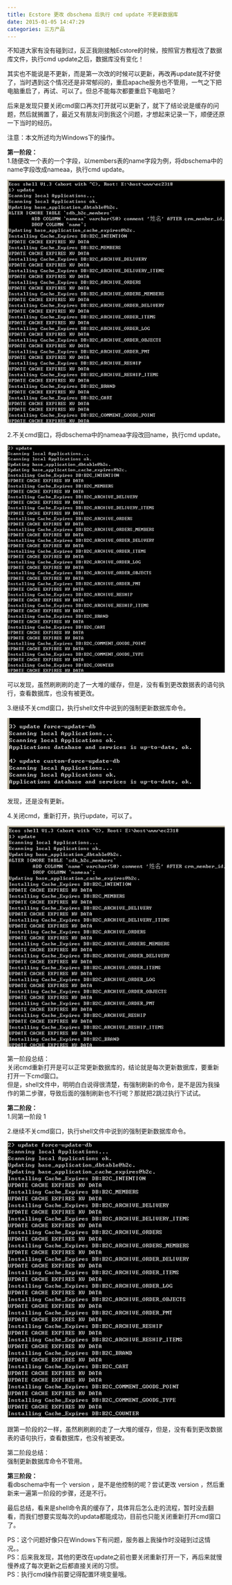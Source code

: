 ```yaml
---
title: Ecstore 更改 dbschema 后执行 cmd update 不更新数据库
date: 2015-01-05 14:47:29
categories: 三方产品
---
```


不知道大家有没有碰到过，反正我刚接触Ecstore的时候，按照官方教程改了数据库文件，执行cmd update之后，数据库没有变化！

其实也不能说是不更新，而是第一次改的时候可以更新，再改再update就不好使了，当时遇到这个情况还是非常郁闷的，重启apache服务也不管用，一气之下把电脑重启了，再试、可以了。但总不能每次都要重启下电脑吧？

后来是发现只要关闭cmd窗口再次打开就可以更新了，就下了结论说是缓存的问题，然后就搁置了，最近又有朋友问到我这个问题，才想起来记录一下，顺便还原一下当时的经历。

注意：本文所述均为Windows下的操作。

**第一阶段：**  
1.随便改一个表的一个字段，以members表的name字段为例，将dbschema中的name字段改成nameaa，执行cmd update。

[![ecstore_shell_11](/images/2015/01/ecstore_shell_11.jpg)](/images/2015/01/ecstore_shell_11.jpg)

2.不关cmd窗口，将dbschema中的nameaa字段改回name，执行cmd update。

[![ecstore_shell_12](/images/2015/01/ecstore_shell_12.jpg)](/images/2015/01/ecstore_shell_12.jpg)

可以发现，虽然刷刷刷的走了一大堆的缓存，但是，没有看到更改数据表的语句执行，查看数据库，也没有被更改。

3.继续不关cmd窗口，执行shell文件中说到的强制更新数据库命令。

[![ecstore_shell_13](/images/2015/01/ecstore_shell_13.jpg)](/images/2015/01/ecstore_shell_13.jpg)

发现，还是没有更新。

4.关闭cmd，重新打开，执行update，可以了。

[![ecstore_shell_14](/images/2015/01/ecstore_shell_14.jpg)](/images/2015/01/ecstore_shell_14.jpg)

第一阶段总结：  
关闭cmd重新打开是可以正常更新数据库的，结论就是每次更新数据库，要重新打开一下cmd窗口。  
但是，shell文件中，明明白白说得很清楚，有强制刷新的命令，是不是因为我操作的第二步骤，导致后面的强制刷新也不行呢？那就把2跳过执行下试试。

**第二阶段：**  
1.同第一阶段 1

2.继续不关cmd窗口，执行shell文件中说到的强制更新数据库命令。

[![ecstore_shell_22](/images/2015/01/ecstore_shell_22.jpg)](/images/2015/01/ecstore_shell_22.jpg)

跟第一阶段的2一样，虽然刷刷刷的走了一大堆的缓存，但是，没有看到更改数据表的语句执行，查看数据库，也没有被更改。

第二阶段总结：  
强制更新数据库命令不管用。

**第三阶段：**  
看dbschema中有一个 version ，是不是他控制的呢？尝试更改 version ，然后重新来一遍第一阶段的步骤，还是不行。

最后总结，看来是shell命令真的缓存了，具体背后怎么走的流程，暂时没去翻看，而我们想要实现每次的updata都能成功，目前也只能关闭重新打开cmd窗口了。

PS：这个问题好像只在Windows下有问题，服务器上我操作时没碰到过这情况。。  
PS：后来我发现，其他的更改在update之前也要关闭重新打开一下，再后来就慢慢养成了每次更新之后都直接关闭的习惯。  
PS：执行cmd操作前要记得配置环境变量哦。
